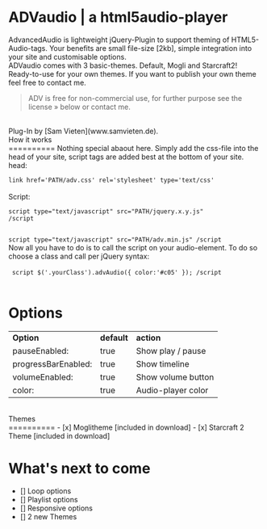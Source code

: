 ADVaudio | a html5audio-player
==========

AdvancedAudio is lightweight jQuery-Plugin to support theming of HTML5-Audio-tags. Your benefits are small file-size [2kb], simple integration into your site and customisable options.<br />
ADVaudio comes with 3 basic-themes. Default, Mogli and Starcraft2! Ready-to-use for your own themes. If you want to publish your own theme feel free to contact me.
> ADV is free for non-commercial use, for further purpose see the license » below or contact me.<br />

<br />
Plug-In by [Sam Vieten](www.samvieten.de).
<br />
How it works<br />
==========
Nothing special abaout here. Simply add the css-file into the head of your site, script tags are added best at the bottom of your site.<br />
head:<br />
<code>
link href='PATH/adv.css' rel='stylesheet' type='text/css'
</code>
<br />
Script:<br />
<code>
script type="text/javascript" src="PATH/jquery.x.y.js"
/script

script type="text/javascript" src="PATH/adv.min.js"
/script
</code>
<br />
Now all you have to do is to call the script on your audio-element. To do so choose a class and call per jQuery syntax:<br />
<br />
<code>
script
$('.yourClass').advAudio({
    color:'#c05'
});
/script
</code>
<br />

Options<br />
==========
<table>
<tr>
    <td><strong>Option</strong></td>
    <td><strong>default</strong></td>
    <td><strong>action</strong></td>
</tr>

<tr>
    <td>pauseEnabled:</td>
    <td>true</td>
    <td>Show play / pause</td>
</tr>
<tr>
    <td>progressBarEnabled:</td>
    <td>true</td>
    <td>Show timeline</td>
</tr>
<tr>
    <td>volumeEnabled:</td>
    <td>true</td>
    <td>Show volume button</td>
</tr>
<tr>
    <td>color:</td>
    <td>true</td>
    <td>Audio-player color</td>
</tr>

</table>

<br />
Themes<br />
==========
- [x] Moglitheme [included in download]
- [x] Starcraft 2 Theme  [included in download]

What's next to come<br />
==========
- [] Loop options
- [] Playlist options
- [] Responsive options
- [] 2 new Themes

